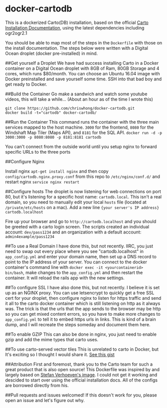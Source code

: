 # docker-cartodb
This is a dockerized Carto(DB) installation, based on the official [Carto Installation Documentation](http://cartodb.readthedocs.io/en/latest/install.html), using the latest dependencies including ogr2ogr2.1

You should be able to map most of the steps in the `Dockerfile` with those on the install documentation. The steps below were written with a Digital Ocean droplet (docker pre-installed) in mind.

##Get yourself a Droplet
We have had success installing Carto in a Docker container on a Digital Ocean droplet with 8GB of Ram, 80GB Storage and 4 cores, which runs $80/month.  You can choose an Ubuntu 16.04 image with Docker preinstalled and save yourself some time.  SSH into that bad boy and get ready to Docker.

##Build the Container
Go make a sandwich and watch some youtube videos, this will take a while... (About an hour as of the time I wrote this)
```
git clone https://github.com/chriswhong/docker-cartodb.git
docker build -t="cartodb" docker-cartodb/
```
##Run the Container
This command runs the container with the three main services mapped to the host machine.  `3000` for the frontend, `8080` for the Windshaft Map Tiler (Maps API), and `8181` for the SQL API.
`docker run -d -p 3000:3000 -p 8080:8080 -p 8181:8181 cartodb`

You can't connect from the outside world until you setup nginx to forward specific URLs to the three ports

##Configure Nginx

Install nginx `apt-get install nginx` and then copy `config/cartodb.nginx.proxy.conf` from this repo to `/etc/nginx/conf.d/` and restart nginx `service nginx restart`

##Configure hosts
The droplet is now listening for web connections on port 80, but it's listening for a specific host name: `cartodb.local`.  This isn't a real domain, so you need to manually edit your local `hosts` file (located at `/private/etc/hosts` on a mac).  Add a new line `{your server's IP address} cartodb.localhost`

Fire up your browser and go to `http://cartodb.localhost` and you should be greeted with a carto login screen.
The scripts created an individual account:  `dev/pass1234`
and an organization with a default account: `admin4example/pass1234`

##To use a Real Domain
I have done this, but not recently.  IIRC, you just need to swap out every place where you see "cartodb.localhost" in `app_config.yml` and enter your domain name, then set up a DNS record to point to the IP address of your server.  You can connect to the docker container's command line with `docker exec -it <yourcontainerid> bin/bash`, make changes to the `app_config.yml` and then restart the container.  It will reload the rails app with the new settings.

##To configure SSL
I have also done this, but not recently.  I believe it is set up as an NGINX proxy.  You can use letsencrypt to quickly get a free SSL cert for your droplet, then configure nginx to listen for https traffic and send it all to the carto docker container which is still listening on http as it always was.  The trick is that the urls that the app sends to the browser may be http so you can get mixed content errors, so you have to make more changes to `app_config.yml` to tell it to embed https urls in links.  This is kind of a brain dump, and I will recreate the steps someday and document them here.

##To enable GZIP
This can also be done in nginx, you just need to enable gzip and add the mime types that carto uses.  

##To use carto-served vector tiles
This is unrelated to carto in Docker, but It's exciting so I thought I would share it.  [See this gist](http://bl.ocks.org/chriswhong/2695b75fd1936bd034df83c91738648d) 

##Attribution
First and foremost, thank you to the Carto team for such a great product that is also open source!
This Dockerfile was inspired by and largely based on [Stefan Verhoeven's image](https://github.com/sverhoeven/docker-cartodb). I could not get it working and descided to start over using the official installation docs.  All of the configs are borrowed directly from his. 

##Pull requests and issues welcomed!
If this doesn't work for you, please open an issue and let's figure out why.
